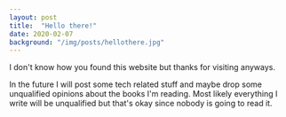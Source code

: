 ```yaml
---
layout: post
title:  "Hello there!"
date: 2020-02-07
background: "/img/posts/hellothere.jpg"
---
```


I don't know how you found this website but thanks for visiting anyways.

In the future I will post some tech related stuff and maybe drop some unqualified opinions about the books I'm reading. Most likely everything I write will be unqualified but that's okay since nobody is going to read it.
